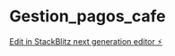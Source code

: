 # Gestion_pagos_cafe

[Edit in StackBlitz next generation editor ⚡️](https://stackblitz.com/~/github.com/CCristian29/Gestion_pagos_cafe)